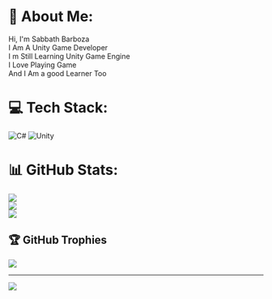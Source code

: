 # 💫 About Me:
Hi, I'm Sabbath Barboza<br>I Am A Unity Game Developer<br>I m Still Learning Unity Game Engine<br>I Love Playing Game <br>And I Am a good Learner Too


# 💻 Tech Stack:
![C#](https://img.shields.io/badge/c%23-%23239120.svg?style=for-the-badge&logo=csharp&logoColor=white) ![Unity](https://img.shields.io/badge/unity-%23000000.svg?style=for-the-badge&logo=unity&logoColor=white)
# 📊 GitHub Stats:
![](https://github-readme-stats.vercel.app/api?username=SabbathBraboza&theme=transparent&hide_border=false&include_all_commits=true&count_private=false)<br/>
![](https://github-readme-streak-stats.herokuapp.com/?user=SabbathBraboza&theme=transparent&hide_border=false)<br/>
![](https://github-readme-stats.vercel.app/api/top-langs/?username=SabbathBraboza&theme=transparent&hide_border=false&include_all_commits=true&count_private=false&layout=compact)

## 🏆 GitHub Trophies
![](https://github-profile-trophy.vercel.app/?username=SabbathBraboza&theme=onedark&no-frame=false&no-bg=false&margin-w=4)

---
[![](https://visitcount.itsvg.in/api?id=SabbathBraboza&icon=0&color=0)](https://visitcount.itsvg.in)

<!-- Proudly created with GPRM ( https://gprm.itsvg.in ) -->

